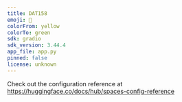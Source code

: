 ```yaml
---
title: DAT158
emoji: 🐢
colorFrom: yellow
colorTo: green
sdk: gradio
sdk_version: 3.44.4
app_file: app.py
pinned: false
license: unknown
---
```


Check out the configuration reference at https://huggingface.co/docs/hub/spaces-config-reference

